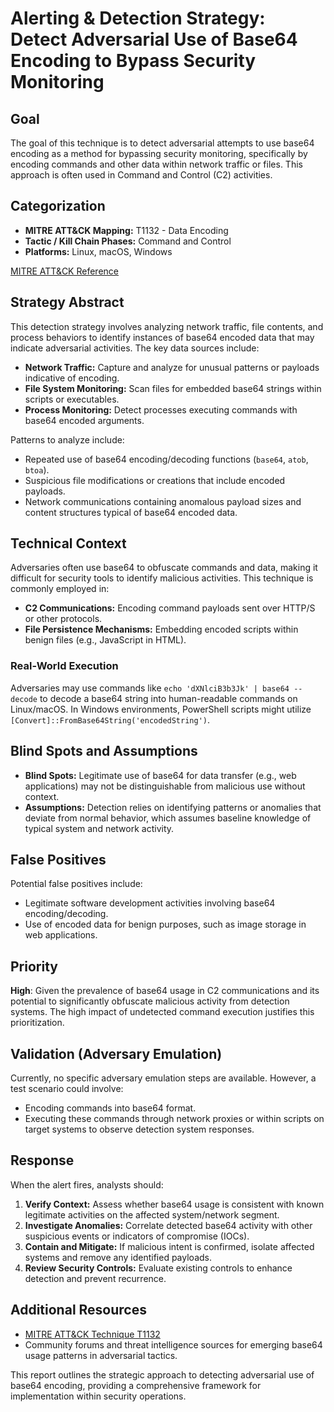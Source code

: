 # Alerting & Detection Strategy: Detect Adversarial Use of Base64 Encoding to Bypass Security Monitoring

## Goal
The goal of this technique is to detect adversarial attempts to use base64 encoding as a method for bypassing security monitoring, specifically by encoding commands and other data within network traffic or files. This approach is often used in Command and Control (C2) activities.

## Categorization
- **MITRE ATT&CK Mapping:** T1132 - Data Encoding
- **Tactic / Kill Chain Phases:** Command and Control
- **Platforms:** Linux, macOS, Windows

[MITRE ATT&CK Reference](https://attack.mitre.org/techniques/T1132)

## Strategy Abstract
This detection strategy involves analyzing network traffic, file contents, and process behaviors to identify instances of base64 encoded data that may indicate adversarial activities. The key data sources include:

- **Network Traffic:** Capture and analyze for unusual patterns or payloads indicative of encoding.
- **File System Monitoring:** Scan files for embedded base64 strings within scripts or executables.
- **Process Monitoring:** Detect processes executing commands with base64 encoded arguments.

Patterns to analyze include:
- Repeated use of base64 encoding/decoding functions (`base64`, `atob`, `btoa`).
- Suspicious file modifications or creations that include encoded payloads.
- Network communications containing anomalous payload sizes and content structures typical of base64 encoded data.

## Technical Context
Adversaries often use base64 to obfuscate commands and data, making it difficult for security tools to identify malicious activities. This technique is commonly employed in:
- **C2 Communications:** Encoding command payloads sent over HTTP/S or other protocols.
- **File Persistence Mechanisms:** Embedding encoded scripts within benign files (e.g., JavaScript in HTML).

### Real-World Execution
Adversaries may use commands like `echo 'dXNlciB3b3Jk' | base64 --decode` to decode a base64 string into human-readable commands on Linux/macOS. In Windows environments, PowerShell scripts might utilize `[Convert]::FromBase64String('encodedString')`.

## Blind Spots and Assumptions
- **Blind Spots:** Legitimate use of base64 for data transfer (e.g., web applications) may not be distinguishable from malicious use without context.
- **Assumptions:** Detection relies on identifying patterns or anomalies that deviate from normal behavior, which assumes baseline knowledge of typical system and network activity.

## False Positives
Potential false positives include:
- Legitimate software development activities involving base64 encoding/decoding.
- Use of encoded data for benign purposes, such as image storage in web applications.

## Priority
**High**: Given the prevalence of base64 usage in C2 communications and its potential to significantly obfuscate malicious activity from detection systems. The high impact of undetected command execution justifies this prioritization.

## Validation (Adversary Emulation)
Currently, no specific adversary emulation steps are available. However, a test scenario could involve:
- Encoding commands into base64 format.
- Executing these commands through network proxies or within scripts on target systems to observe detection system responses.

## Response
When the alert fires, analysts should:
1. **Verify Context:** Assess whether base64 usage is consistent with known legitimate activities on the affected system/network segment.
2. **Investigate Anomalies:** Correlate detected base64 activity with other suspicious events or indicators of compromise (IOCs).
3. **Contain and Mitigate:** If malicious intent is confirmed, isolate affected systems and remove any identified payloads.
4. **Review Security Controls:** Evaluate existing controls to enhance detection and prevent recurrence.

## Additional Resources
- [MITRE ATT&CK Technique T1132](https://attack.mitre.org/techniques/T1132/)
- Community forums and threat intelligence sources for emerging base64 usage patterns in adversarial tactics.

This report outlines the strategic approach to detecting adversarial use of base64 encoding, providing a comprehensive framework for implementation within security operations.
